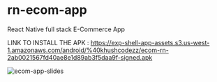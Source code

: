 # rn-ecom-app

React Native full stack E-Commerce App

LINK TO INSTALL THE APK : https://exp-shell-app-assets.s3.us-west-1.amazonaws.com/android/%40khushcodezz/ecom-rn-2ab0021567fd40ae8e1d89ab3f5daa9f-signed.apk




![ecom-app-slides](https://user-images.githubusercontent.com/73185436/141361366-81d53432-ee7c-4b7a-beb8-8de9f7a168fd.jpg)

